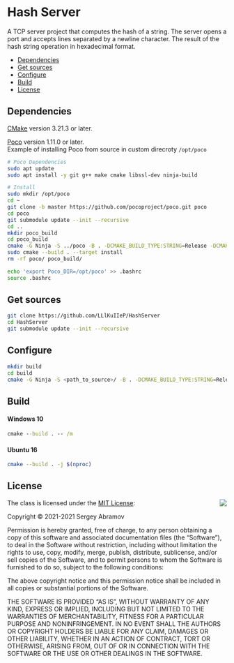 # Hash Server

A TCP server project that computes the hash of a string. The server opens a port and accepts lines separated by a newline character. The result of the hash string operation in hexadecimal format.

- [Dependencies](#dependencies)
- [Get sources](#get-sources)
- [Configure](#configure)
- [Build](#build)
- [License](#license)


## Dependencies

[CMake](https://github.com/Kitware/CMake) version 3.21.3 or later.

[Poco](https://github.com/pocoproject/poco) version 1.11.0 or later.</br>
Example of installing Poco from source in custom direcroty ```/opt/poco```
```sh
# Poco Dependencies
sudo apt update
sudo apt install -y git g++ make cmake libssl-dev ninja-build

# Install
sudo mkdir /opt/poco
cd ~
git clone -b master https://github.com/pocoproject/poco.git poco
cd poco
git submodule update --init --recursive
cd ..
mkdir poco_build
cd poco_build
cmake -G Ninja -S ../poco -B . -DCMAKE_BUILD_TYPE:STRING=Release -DCMAKE_INSTALL_PREFIX=/opt/poco
sudo cmake --build . --target install
rm -rf poco/ poco_build/

echo 'export Poco_DIR=/opt/poco' >> .bashrc
source .bashrc
```


## Get sources

```sh
git clone https://github.com/LLlKuIIeP/HashServer
cd HashServer
git submodule update --init --recursive
```


## Configure

```sh
mkdir build
cd build
cmake -G Ninja -S <path_to_source>/ -B . -DCMAKE_BUILD_TYPE:STRING=Release
```


## Build

#### Windows 10

```bat
cmake --build . -- /m
```

#### Ubuntu 16
```sh
cmake --build . -j $(nproc)
```


## License

<img align="right" src="https://opensource.org/trademarks/opensource/OSI-Approved-License-100x137.png">

The class is licensed under the [MIT License](https://opensource.org/licenses/MIT):

Copyright &copy; 2021-2021 Sergey Abramov

Permission is hereby granted, free of charge, to any person obtaining a copy of this software and associated documentation files (the “Software”), to deal in the Software without restriction, including without limitation the rights to use, copy, modify, merge, publish, distribute, sublicense, and/or sell copies of the Software, and to permit persons to whom the Software is furnished to do so, subject to the following conditions:

The above copyright notice and this permission notice shall be included in all copies or substantial portions of the Software.

THE SOFTWARE IS PROVIDED “AS IS”, WITHOUT WARRANTY OF ANY KIND, EXPRESS OR IMPLIED, INCLUDING BUT NOT LIMITED TO THE WARRANTIES OF MERCHANTABILITY, FITNESS FOR A PARTICULAR PURPOSE AND NONINFRINGEMENT. IN NO EVENT SHALL THE AUTHORS OR COPYRIGHT HOLDERS BE LIABLE FOR ANY CLAIM, DAMAGES OR OTHER LIABILITY, WHETHER IN AN ACTION OF CONTRACT, TORT OR OTHERWISE, ARISING FROM, OUT OF OR IN CONNECTION WITH THE SOFTWARE OR THE USE OR OTHER DEALINGS IN THE SOFTWARE.
